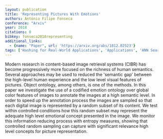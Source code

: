 ```yaml
---
layout: publication
title: 'Representing Pictures With Emotions'
authors: António Filipe Fonseca
conference: "Arxiv"
year: 2018
citations: 0
bibkey: fonseca2018representing
additional_links:
  - {name: "Paper", url: 'https://arxiv.org/abs/1812.02523'}
tags: ['Hashing for Real-World Applications', 'Applications', 'ANN Search']
---
```

Modern research in content-based image retrieval systems (CIBR) has become
progressively more focused on the richness of human semantics. Several
approaches may be used to reduced the 'semantic gap' between the high-level
human experience and the low level visual features of pictures. Object
ontology, among others, is one of the methods. In this paper we investigate the
use of a codified emotion ontology over global color features of images to
annotate the images at a high semantic level. In order to speed up the
annotation process the images are sampled so that each digital image is
represented by a random subset of its content. We test within controlled
conditions how this random subset may represent the adequate high level
emotional concept presented in the image. We monitor this information reducing
process with entropy measures, showing that controlled random sampling can
capture with significant relevance high level concepts for picture
representation.
